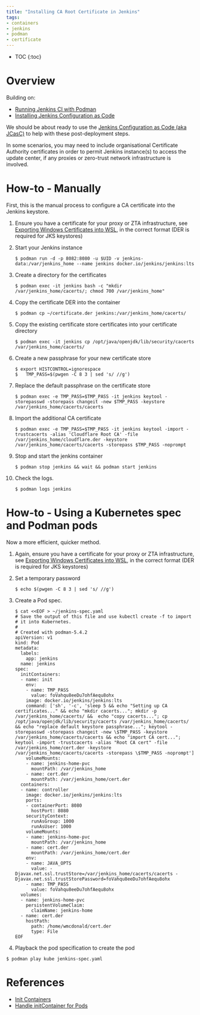 ```yaml
---
title: "Installing CA Root Certificate in Jenkins"
tags:
- containers
- jenkins
- podman
- certificate
---
```


* TOC
{:toc}

# Overview
Building on:
- [Running Jenkins CI with Podman](https://wmcdonald404.co.uk/2025/04/15/jenkins-on-podman.html)
- [Installing Jenkins Configuration as Code](https://wmcdonald404.co.uk/2025/04/23/jenkins-installing-jcasc.html)

We should be about ready to use the [Jenkins Configuration as Code (aka JCasC)](https://www.jenkins.io/projects/jcasc/) to help with these post-deployment steps.

In some scenarios, you may need to include organisational Certificate Authority certificates in order to permit Jenkins instance(s) to access the update center, if any proxies or zero-trust network infrastructure is involved.

# How-to - Manually

First, this is the manual process to configure a CA certificate into the Jenkins keystore.

1. Ensure you have a certificate for your proxy or ZTA infrastructure, see [Exporting Windows Certificates into WSL](https://wmcdonald404.co.uk/2024/05/19/windows-certificates-into-wsl.html), in the correct format (DER is required for JKS keystores)

2. Start your Jenkins instance

    ```
    $ podman run -d -p 8082:8080 -u $UID -v jenkins-data:/var/jenkins_home --name jenkins docker.io/jenkins/jenkins:lts
    ```

3. Create a directory for the certificates

    ```
    $ podman exec -it jenkins bash -c "mkdir /var/jenkins_home/cacerts/; chmod 700 /var/jenkins_home"
    ```

4. Copy the certificate DER into the container

    ```
    $ podman cp ~/certificate.der jenkins:/var/jenkins_home/cacerts/
    ```

5. Copy the existing certificate store certificates into your certificate directory

    ```
    $ podman exec -it jenkins cp /opt/java/openjdk/lib/security/cacerts /var/jenkins_home/cacerts/
    ```

6. Create a new passphrase for your new certificate store

    ```
    $ export HISTCONTROL=ignorespace
    $   TMP_PASS=$(pwgen -C 8 3 | sed 's/ //g')
    ```

7. Replace the default passphrase on the certificate store

    ```
    $ podman exec -e TMP_PASS=$TMP_PASS -it jenkins keytool -storepasswd -storepass changeit -new $TMP_PASS -keystore /var/jenkins_home/cacerts/cacerts
    ```

8. Import the additional CA certificate

    ```
    $ podman exec -e TMP_PASS=$TMP_PASS -it jenkins keytool -import -trustcacerts -alias 'Cloudflare Root CA' -file /var/jenkins_home/cloudflare.der -keystore /var/jenkins_home/cacerts/cacerts -storepass $TMP_PASS -noprompt
    ```

9. Stop and start the jenkins container

    ```
    $ podman stop jenkins && wait && podman start jenkins
    ```

10. Check the logs.

    ```
    $ podman logs jenkins
    ```

# How-to - Using a Kubernetes spec and Podman pods

Now a more efficient, quicker method.

1. Again, ensure you have a certificate for your proxy or ZTA infrastructure, see [Exporting Windows Certificates into WSL](https://wmcdonald404.co.uk/2024/05/19/windows-certificates-into-wsl.html), in the correct format (DER is required for JKS keystores)

2. Set a temporary password

    ```
    $ echo $(pwgen -C 8 3 | sed 's/ //g')
    ```

3. Create a Pod spec.

    ```
    $ cat <<EOF > ~/jenkins-spec.yaml
    # Save the output of this file and use kubectl create -f to import
    # it into Kubernetes.
    #
    # Created with podman-5.4.2
    apiVersion: v1
    kind: Pod
    metadata:
      labels:
        app: jenkins
      name: jenkins
    spec:
      initContainers:
      - name: init
        env:
        - name: TMP_PASS
          value: foVahqu8eeDu7ohfAequ8ohx
        image: docker.io/jenkins/jenkins:lts
        command: ['sh', '-c', 'sleep 5 && echo "Setting up CA certificates..." && echo "mkdir cacerts..."; mkdir -p /var/jenkins_home/cacerts/ &&  echo "copy cacerts..."; cp /opt/java/openjdk/lib/security/cacerts /var/jenkins_home/cacerts/ && echo "replace default keystore passphrase..."; keytool -storepasswd -storepass changeit -new \$TMP_PASS -keystore /var/jenkins_home/cacerts/cacerts && echo "import CA cert..."; keytool -import -trustcacerts -alias "Root CA cert" -file /var/jenkins_home/cert.der -keystore /var/jenkins_home/cacerts/cacerts -storepass \$TMP_PASS -noprompt']
        volumeMounts:
        - name: jenkins-home-pvc
          mountPath: /var/jenkins_home
        - name: cert.der
          mountPath: /var/jenkins_home/cert.der
      containers:
      - name: controller
        image: docker.io/jenkins/jenkins:lts
        ports:
        - containerPort: 8080
          hostPort: 8080
        securityContext:
          runAsGroup: 1000
          runAsUser: 1000
        volumeMounts:
        - name: jenkins-home-pvc
          mountPath: /var/jenkins_home
        - name: cert.der
          mountPath: /var/jenkins_home/cert.der
        env:
        - name: JAVA_OPTS
          value: -Djavax.net.ssl.trustStore=/var/jenkins_home/cacerts/cacerts -Djavax.net.ssl.trustStorePassword=foVahqu8eeDu7ohfAequ8ohx
        - name: TMP_PASS
          value: foVahqu8eeDu7ohfAequ8ohx
      volumes:
      - name: jenkins-home-pvc
        persistentVolumeClaim:
          claimName: jenkins-home
      - name: cert.der
        hostPath:
          path: /home/wmcdonald/cert.der
          type: File
    EOF
    ```

4. Playback the pod specification to create the pod

  ```
  $ podman play kube jenkins-spec.yaml
  ```

# References

- [Init Containers](https://kubernetes.io/docs/concepts/workloads/pods/init-containers/)
- [Handle initContainer for Pods](https://github.com/containers/podman/issues/6480)